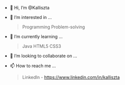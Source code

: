 - 👋 Hi, I’m @Kalliszta

- 👀 I’m interested in ...
  > Programming
  > Problem-solving
  
- 🌱 I’m currently learning ...
  > Java
  > HTML5
  > CSS3
  
- 💞️ I’m looking to collaborate on ...

- 📫 How to reach me ...
  > LinkedIn - https://www.linkedin.com/in/kalliszta
  
<!---
Kalliszta/Kalliszta is a ✨ special ✨ repository because its `README.md` (this file) appears on your GitHub profile.
You can click the Preview link to take a look at your changes.
--->
